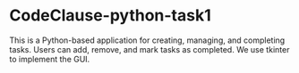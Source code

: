 # CodeClause-python-task1
This is a Python-based application for creating, managing, and completing tasks. Users can add, remove, and mark tasks as completed. We use tkinter to implement the GUI. 
